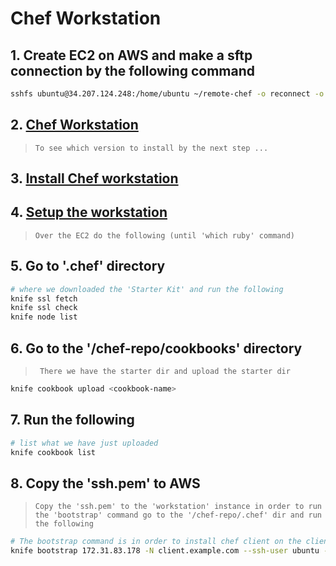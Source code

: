# Chef Workstation

## 1. Create EC2 on AWS and make a sftp connection by the following command

```bash
sshfs ubuntu@34.207.124.248:/home/ubuntu ~/remote-chef -o reconnect -o IdentityFile="$AWS_SSH" -o allow_other
```

## 2. [Chef Workstation](https://www.chef.io/downloads/tools/workstation)

>     To see which version to install by the next step ...

## 3. [Install Chef workstation](https://docs.chef.io/workstation/install_workstation/)

## 4. [Setup the workstation](https://docs.chef.io/workstation/getting_started/)

>     Over the EC2 do the following (until 'which ruby' command)

## 5. Go to '.chef' directory

```bash
# where we downloaded the 'Starter Kit' and run the following
knife ssl fetch
knife ssl check
knife node list
```

## 6. Go to the '/chef-repo/cookbooks' directory

>      There we have the starter dir and upload the starter dir

```bash
knife cookbook upload <cookbook-name>
```

## 7. Run the following

```bash
# list what we have just uploaded
knife cookbook list
```

## 8. Copy the 'ssh.pem' to AWS

>     Copy the 'ssh.pem' to the 'workstation' instance in order to run the 'bootstrap' command go to the '/chef-repo/.chef' dir and run the following

```bash
# The bootstrap command is in order to install chef client on the client/node instance
knife bootstrap 172.31.83.178 -N client.example.com --ssh-user ubuntu --sudo --identity-file "$AWS_SSH"
```

